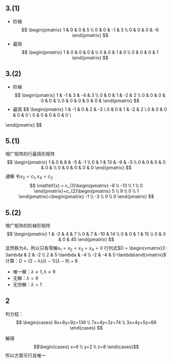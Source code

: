 ## 3.(1)
- 阶梯
$$
\begin{pmatrix}
1  & 0 & 0 & 5 \\
0 & 0 & -1 & 3 \\
0 & 0 & 0 & -6
\end{pmatrix}
$$
- 最简
$$
\begin{pmatrix}
1 & 0 & 0 & 0 &  \\
0 & 0 & 1 & 0 \\
0 & 0 & 0 & 1
\end{pmatrix}
$$
## 3.(2)
- 阶梯
$$
\begin{pmatrix}
1 & -1 & 3 & -4 & 3 \\
0 & 0 & 1 & -2 & 2 \\
0 & 0 & 0 & 0 & 0 &  \\
0 & 0 & 0 & 0 & 0 & 
\end{pmatrix}
$$
- 最简
$$
\begin{pmatrix}
1 & -1 & 0 & 2 & -3 \\
0 & 0 & 1 & -2 & 2 \\
0 & 0 & 0 & 0 & 0 \\
0 & 0 & 0 & 0 & 0  \\

\end{pmatrix}
$$
## 5.(1)
增广矩阵的行最简形矩阵
$$
\begin{pmatrix}
1 & 0 & 8 & -5 & -1 \\
0 & 1 & 13 & -9 & -3 \\
0 & 0 & 0 & 0 & 0 &  \\
0 & 0 & 0 & 0 & 0
\end{pmatrix}
$$
通解
令$x_{3}=c_{1}, x_{4}=c_{2}$
$$
\mathbf{x} = c_{1}\begin{pmatrix}
-8 \\
-13 \\
1 \\
0 
\end{pmatrix}+c_{2}\begin{pmatrix}
5 \\
9 \\
0 \\
1
\end{pmatrix}+\begin{pmatrix}
-1 \\
-3 \\
0 \\
0
\end{pmatrix}
$$
## 5.(2)
增广矩阵的阶梯形矩阵
$$
\begin{pmatrix}
1 & -2 & 4 & 7 \\
0 & 7 & -10 & 14 \\
0 & 0 & 1 & 15 \\
0 & 0 & 0 & 45
\end{pmatrix}
$$
显然秩为4，所以只有零解$x_{1}=x_{2}=x_{3}=x_{4}=0$
行列式$D = \begin{vmatrix}2-\lambda & 2 & -2 \\ 2 & 5-\lambda & -4 \\ -2 & -4 & 5-\lambda\end{vmatrix}$
计算：$D = (2-\lambda)(\lambda-1)(\lambda-9)+8$
- 唯一解：$\lambda\neq1, \lambda\neq9$
- 无解：$\lambda=9$
- 无穷解：$\lambda=1$

## 2
列方程：
$$
\begin{cases}
8x+8y+9z=136 \\
7x+4y+3z=74 \\
3x+4y+5z=66
\end{cases}
$$

解得
$$\begin{cases}
x=6 \\
y=2 \\
z=8
\end{cases}$$
所以方案可行且唯一